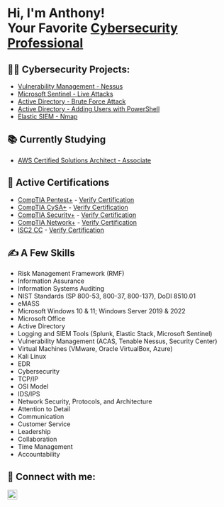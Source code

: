 <h1>Hi, I'm Anthony! <br/>Your Favorite</a> <a href="https://www.linkedin.com/in/mrbastone/"> Cybersecurity Professional</a></h1>

<h2>👨‍💻 Cybersecurity Projects:</h2>

  - [Vulnerability Management - Nessus](https://github.com/anthonybastone1/Vulnerability-Management)
  - [Microsoft Sentinel - Live Attacks](https://github.com/anthonybastone1/MicrosoftSentinel)
  - [Active Directory - Brute Force Attack](https://github.com/anthonybastone1/ActiveDirectory-Advanced)
  - [Active Directory - Adding Users with PowerShell](https://github.com/anthonybastone1/ActiveDirectory-PowerShell)
  - [Elastic SIEM - Nmap](https://github.com/anthonybastone1/elasticsiem)

<h2>📚 Currently Studying</h2>

- [AWS Certified Solutions Architect - Associate](https://github.com/anthonybastone1/AWS-SAA)

<h2>📄 Active Certifications</h2>

- [CompTIA Pentest+](https://github.com/user-attachments/assets/99a921ab-ae06-44df-9503-bd4edca40c1a) - [Verify Certification](https://www.credly.com/badges/fa5e3f78-7514-46e1-8489-490bac6cd885/public_url)
- [CompTIA CySA+](https://github.com/user-attachments/assets/cf9b9fb5-ce26-46a1-8ee1-aea2e5f6b5cc) - [Verify Certification](https://www.credly.com/badges/dd338dcb-8208-46d3-897f-2ef85148ba77/public_url)
- [CompTIA Security+](https://github.com/user-attachments/assets/40677436-f820-4f36-b3f7-02956aa72fca) - [Verify Certification](https://www.credly.com/badges/5f4d71bf-1cd8-491e-b03a-62907d4326e4/public_url)
- [CompTIA Network+](https://github.com/user-attachments/assets/12b55d86-da14-4d34-a604-bf85bf456058) - [Verify Certification](https://www.credly.com/badges/275213f6-ce5b-4fc5-b9ce-520591c11e90/public_url)
- [ISC2 CC](https://github.com/user-attachments/assets/baabc5d5-61a8-4406-b773-ba2a52f22e6f) - [Verify Certification](https://www.credly.com/badges/2385fd01-c564-4ca7-9b77-ed889880a07c/public_url)

<h2>✍️ A Few Skills</h2>

  - Risk Management Framework (RMF)
  - Information Assurance
  - Information Systems Auditing
  - NIST Standards (SP 800-53, 800-37, 800-137), DoDI 8510.01
  - eMASS
  - Microsoft Windows 10 & 11; Windows Server 2019 & 2022
  - Microsoft Office
  - Active Directory
  - Logging and SIEM Tools (Splunk, Elastic Stack, Microsoft Sentinel)
  - Vulnerability Management (ACAS, Tenable Nessus, Security Center)
  - Virtual Machines (VMware, Oracle VirtualBox, Azure)
  - Kali Linux
  - EDR
  - Cybersecurity
  - TCP/IP
  - OSI Model
  - IDS/IPS
  - Network Security, Protocols, and Architecture
  - Attention to Detail
  - Communication
  - Customer Service
  - Leadership
  - Collaboration
  - Time Management
  - Accountability

<h2> 🤳 Connect with me:</h2>

[<img align="left" alt="AnthonyBastone | LinkedIn" width="22px" src="https://cdn.jsdelivr.net/npm/simple-icons@v3/icons/linkedin.svg" />][linkedin]

[linkedin]: https://linkedin.com/in/mrbastone

<!--
**anthonybastone1/anthonybastone1** is a ✨ _special_ ✨ repository because its `README.md` (this file) appears on your GitHub profile.

Here are some ideas to get you started:

- 🔭 I’m currently working on ...
- 🌱 I’m currently learning ...
- 👯 I’m looking to collaborate on ...
- 🤔 I’m looking for help with ...
- 💬 Ask me about ...
- 📫 How to reach me: ...
- 😄 Pronouns: ...
- ⚡ Fun fact: ...
-->
